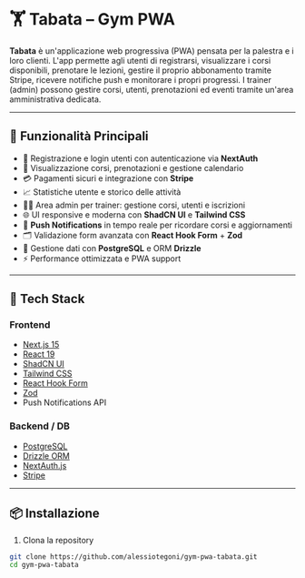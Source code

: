 # 🏋️ Tabata – Gym PWA

**Tabata** è un'applicazione web progressiva (PWA) pensata per la palestra e i loro clienti. L'app permette agli utenti di registrarsi, visualizzare i corsi disponibili, prenotare le lezioni, gestire il proprio abbonamento tramite Stripe, ricevere notifiche push e monitorare i propri progressi. I trainer (admin) possono gestire corsi, utenti, prenotazioni ed eventi tramite un'area amministrativa dedicata.

---

## 🚀 Funzionalità Principali

- 👤 Registrazione e login utenti con autenticazione via **NextAuth**
- 📅 Visualizzazione corsi, prenotazioni e gestione calendario
- 💳 Pagamenti sicuri e integrazione con **Stripe**
- 📈 Statistiche utente e storico delle attività
- 🧑‍🏫 Area admin per trainer: gestione corsi, utenti e iscrizioni
- 🌐 UI responsive e moderna con **ShadCN UI** e **Tailwind CSS**
- 🔔 **Push Notifications** in tempo reale per ricordare corsi e aggiornamenti
- 🗂️ Validazione form avanzata con **React Hook Form** + **Zod**
- 💽 Gestione dati con **PostgreSQL** e ORM **Drizzle**
- ⚡ Performance ottimizzata e PWA support

---

## 🧰 Tech Stack

### Frontend
- [Next.js 15](https://nextjs.org/)
- [React 19](https://reactjs.org/)
- [ShadCN UI](https://ui.shadcn.dev/)
- [Tailwind CSS](https://tailwindcss.com/)
- [React Hook Form](https://react-hook-form.com/)
- [Zod](https://zod.dev/)
- Push Notifications API

### Backend / DB
- [PostgreSQL](https://www.postgresql.org/)
- [Drizzle ORM](https://orm.drizzle.team/)
- [NextAuth.js](https://next-auth.js.org/)
- [Stripe](https://stripe.com/)

---

## 📦 Installazione

1. Clona la repository

```bash
git clone https://github.com/alessiotegoni/gym-pwa-tabata.git
cd gym-pwa-tabata
